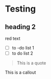 # Testing

## heading 2

red text

- [ ]  to -do list 1
- [ ]  to do list 2

> This is a quote

This is a callout